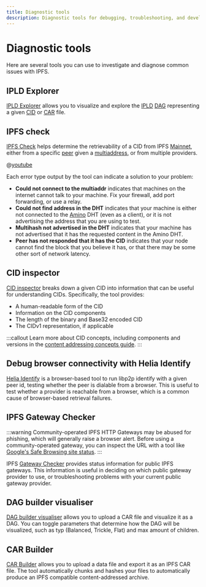 ```yaml
---
title: Diagnostic tools
description: Diagnostic tools for debugging, troubleshooting, and developing with IPFS.
---
```


# Diagnostic tools

Here are several tools you can use to investigate and diagnose common issues with IPFS. 

## IPLD Explorer

[IPLD Explorer](https://explore.ipld.io/) allows you to visualize and explore the [IPLD](../concepts/glossary.md#ipld) [DAG](../concepts/glossary.md#dag) representing a given [CID](../concepts/glossary.md#cid) or [CAR](../concepts/glossary.md#car) file. 

## IPFS check

[IPFS Check](https://check.ipfs.network/) helps determine the retrievability of a CID from IPFS [Mainnet](../concepts/glossary.md#mainnet), either from a specific [peer](../concepts/glossary.md#peer) given a [multiaddress](../concepts/glossary.md#multiaddr), or from multiple providers.

@[youtube](XeNOQDOrdC0)

Each error type output by the tool can indicate a solution to your problem:

- **Could not connect to the multiaddr** indicates that machines on the internet cannot talk to your machine. Fix your firewall, add port forwarding, or use a relay.
- **Could not find address in the DHT** indicates that your machine is either not connected to the [Amino](../concepts/glossary.md#amino) DHT (even as a client), or it is not advertising the address that you are using to test.
- **Multihash not advertised in the DHT** indicates that your machine has not advertised that it has the requested content in the Amino DHT. 
- **Peer has not responded that it has the CID** indicates that your node cannot find the block that you believe it has, or that there may be some other sort of network latency.

## CID inspector

[CID inspector](http://cid.ipfs.tech/) breaks down a given CID into information that can be useful for understanding CIDs. Specifically, the tool provides:

- A human-readable form of the CID
- Information on the CID components 
- The length of the binary and Base32 encoded CID
- The CIDv1 representation, if applicable

:::callout
Learn more about CID concepts, including components and versions in the [content addressing concepts guide](../concepts/content-addressing.md).
:::

## Debug browser connectivity with Helia Identify

[Helia Identify](https://ipfs.fyi/identify) is a browser-based tool to run libp2p identify with a given peer id, testing whether the peer is dialable from a browser. This is useful to test whether a provider is reachable from a browser, which is a common cause of browser-based retrieval failures.

## IPFS Gateway Checker

:::warning
Community-operated IPFS HTTP Gateways may be abused for phishing, which will generally raise a browser alert. Before using a community-operated gateway, you can inspect the URL with a tool like [Google's Safe Browsing site status](https://transparencyreport.google.com/safe-browsing/search).
:::

IPFS [Gateway Checker](https://ipfs.github.io/public-gateway-checker/) provides status information for public IPFS gateways. This information is useful in deciding on which public gateway provider to use, or troubleshooting problems with your current public gateway provider.

## DAG builder visualiser

[DAG builder visualiser](https://dag.ipfs.tech/) allows you to upload a CAR file and visualize it as a DAG. You can toggle parameters that determine how the DAG will be visualized, such as typ (Balanced, Trickle, Flat) and max amount of children.

## CAR Builder

[CAR Builder](https://car.ipfs.io/) allows you to upload a data file and export it as an IPFS CAR file. The tool automatically chunks and hashes your files to automatically produce an IPFS compatible content-addressed archive. 
